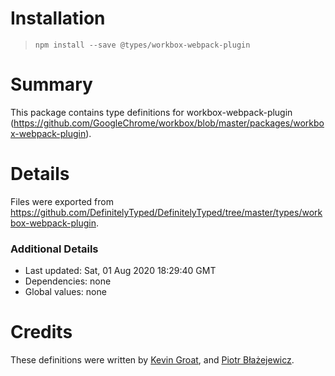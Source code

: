 # Installation
> `npm install --save @types/workbox-webpack-plugin`

# Summary
This package contains type definitions for workbox-webpack-plugin (https://github.com/GoogleChrome/workbox/blob/master/packages/workbox-webpack-plugin).

# Details
Files were exported from https://github.com/DefinitelyTyped/DefinitelyTyped/tree/master/types/workbox-webpack-plugin.

### Additional Details
 * Last updated: Sat, 01 Aug 2020 18:29:40 GMT
 * Dependencies: none
 * Global values: none

# Credits
These definitions were written by [Kevin Groat](https://github.com/kgroat), and [Piotr Błażejewicz](https://github.com/peterblazejewicz).
